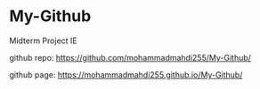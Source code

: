 # My-Github

Midterm Project IE

github repo: https://github.com/mohammadmahdi255/My-Github/

github page: https://mohammadmahdi255.github.io/My-Github/
